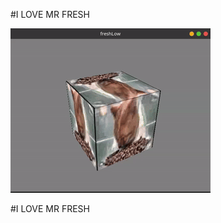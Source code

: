#I LOVE MR FRESH

![fresh](https://github.com/kar-low/freshCubeGL/blob/master/fresh.gif)

#I LOVE MR FRESH
